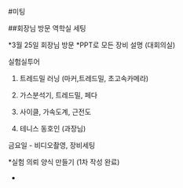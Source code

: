 #미팅

##회장님 방문 역학실 세팅

*3월 25일 회장님 방문
*PPT로 모든 장비 설명 (대회의실)

실험실투어

 1. 트레드밀 러닝 (마커,트레드밀, 초고속카메라)
 2. 가스분석기, 트레드밀, 페다
 3. 사이클, 가속도계, 근전도
 
 4. 테니스 동호인 (과장님) 
 
 
 
 금요일 - 비디오촬영, 장비세팅
 
 
 
 
 
 *실험 의뢰 양식 만들기 (1차 작성 완료)
 
 - 
 
 
 
 
 
